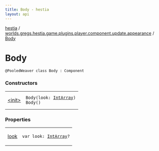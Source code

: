 ```yaml
---
title: Body - hestia
layout: api
---
```


<div class='api-docs-breadcrumbs'><a href="../../index.html">hestia</a> / <a href="../index.html">worlds.gregs.hestia.game.plugins.player.component.update.appearance</a> / <a href="./index.html">Body</a></div>

# Body

<div class="signature"><code><span class="identifier">@PooledWeaver</span> <span class="keyword">class </span><span class="identifier">Body</span>&nbsp;<span class="symbol">:</span>&nbsp;<span class="identifier">Component</span></code></div>

### Constructors

<table class="api-docs-table">
<tbody>
<tr>
<td markdown="1">

<a href="-init-.html">&lt;init&gt;</a>


</td>
<td markdown="1">
<div class="signature"><code><span class="identifier">Body</span><span class="symbol">(</span><span class="parameterName" id="worlds.gregs.hestia.game.plugins.player.component.update.appearance.Body$<init>(kotlin.IntArray)/look">look</span><span class="symbol">:</span>&nbsp;<a href="https://kotlinlang.org/api/latest/jvm/stdlib/kotlin/-int-array/index.html"><span class="identifier">IntArray</span></a><span class="symbol">)</span></code></div>

<div class="signature"><code><span class="identifier">Body</span><span class="symbol">(</span><span class="symbol">)</span></code></div>

</td>
</tr>
</tbody>
</table>

### Properties

<table class="api-docs-table">
<tbody>
<tr>
<td markdown="1">

<a href="look.html">look</a>


</td>
<td markdown="1">
<div class="signature"><code><span class="keyword">var </span><span class="identifier">look</span><span class="symbol">: </span><a href="https://kotlinlang.org/api/latest/jvm/stdlib/kotlin/-int-array/index.html"><span class="identifier">IntArray</span></a><span class="symbol">?</span></code></div>

</td>
</tr>
</tbody>
</table>
